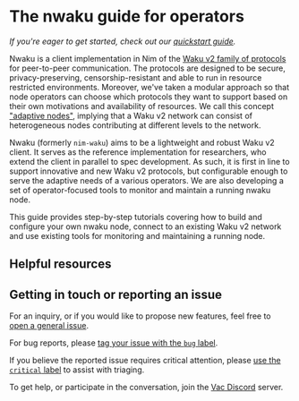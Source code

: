 # The nwaku guide for operators

*If you're eager to get started, check out our [quickstart guide](./quickstart.md).*

Nwaku is a client implementation in Nim of the [Waku v2 family of protocols](https://rfc.vac.dev/spec/10/) for peer-to-peer communication.
The protocols are designed to be secure, privacy-preserving, censorship-resistant and able to run in resource restricted environments.
Moreover, we've taken a modular approach so that node operators can choose which protocols they want to support
based on their own motivations and availability of resources.
We call this concept ["adaptive nodes"](https://rfc.vac.dev/spec/30/),
implying that a Waku v2 network can consist of heterogeneous nodes contributing at different levels to the network.

Nwaku (formerly `nim-waku`) aims to be a lightweight and robust Waku v2 client.
It serves as the reference implementation for researchers,
who extend the client in parallel to spec development.
As such, it is first in line to support innovative and new Waku v2 protocols,
but configurable enough to serve the adaptive needs of a various operators.
We are also developing a set of operator-focused tools to monitor and maintain a running nwaku node.

This guide provides step-by-step tutorials covering how to build and configure your own nwaku node,
connect to an existing Waku v2 network
and use existing tools for monitoring and maintaining a running node.

## Helpful resources

<!-- TODO -->

## Getting in touch or reporting an issue

For an inquiry, or if you would like to propose new features, feel free to [open a general issue](https://github.com/status-im/nim-waku/issues/new/).

For bug reports, please [tag your issue with the `bug` label](https://github.com/status-im/nim-waku/issues/new/).

If you believe the reported issue requires critical attention, please [use the `critical` label](https://github.com/status-im/nim-waku/issues/new?labels=critical,bug) to assist with triaging.

To get help, or participate in the conversation, join the [Vac Discord](https://discord.gg/KNj3ctuZvZ) server.